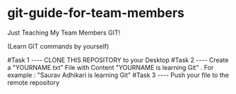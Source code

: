 # git-guide-for-team-members
Just Teaching My Team Members GIT! 

(Learn GIT commands by yourself)

#Task 1 ---- CLONE THIS REPOSITORY to your Desktop
#Task 2 ---- Create a "YOURNAME.txt" File with Content "YOURNAME is learning Git" . For example : "Saurav Adhikari is learning Git"
#Task 3 ---- Push your file to the remote repository 
